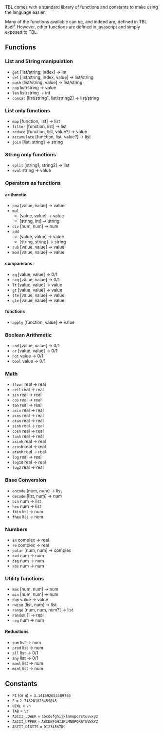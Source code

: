 TBL comes with a standard library of functions and constants to make using the language easier.

Many of the functions available can be, and indeed are, defined in TBL itself. However, other functions are defined in javascript and simply exposed to TBL.

## Functions

### List and String manipulation

 * `get` [list/string, index] -> int
 * `set` [list/string, index, value] -> list/string
 * `push` [list/string, value] -> list/string
 * `pop` list/string -> value
 * `len` list/string -> int
 * `concat` [list/string1, list/string2] -> list/string
  
### List only functions
 * `map` [function, list] -> list
 * `filter` [function, list] -> list
 * `reduce` [function, list, value?] -> value
 * `accumulate` [function, list, value?] -> list
 * `join` [list, string] -> string

### String only functions
 * `split` [string1, string2] -> list
 * `eval` string -> value

### Operators as functions

#### arithmetic
 * `pow` [value, value] -> value
 * `mul`
   * [value, value] -> value
   * [string, int] -> string
 * `div` [num, num] -> num
 * `add`
   * [value, value] -> value
   * [string, string] -> string
 * `sub` [value, value] -> value
 * `mod` [value, value] -> value

#### comparisons
 * `eq`  [value, value] -> 0/1
 * `neq` [value, value] -> 0/1
 * `lt`  [value, value] -> value
 * `gt`  [value, value] -> value
 * `lte` [value, value] -> value
 * `gte` [value, value] -> value

#### functions
 * `apply` [function, value] -> value

### Boolean Arithmetic
 * `and`  [value, value] -> 0/1
 * `or`   [value, value] -> 0/1
 * `not`  value -> 0/1
 * `bool` value -> 0/1

### Math
 * `floor` real -> real
 * `ceil`  real -> real
 * `sin`   real -> real
 * `cos`   real -> real
 * `tan`   real -> real
 * `asin`  real -> real
 * `acos`  real -> real
 * `atan`  real -> real
 * `sinh`  real -> real
 * `cosh`  real -> real
 * `tanh`  real -> real
 * `asinh` real -> real
 * `acosh` real -> real
 * `atanh` real -> real
 * `log`   real -> real
 * `log10` real -> real
 * `log2`  real -> real

### Base Conversion
 * `encode` [num, num] -> list
 * `decode` [list, num] -> num
 * `bin` num -> list
 * `hex` num -> list
 * `fbin` list -> num
 * `fhex` list -> num

### Numbers
 * `im` complex -> real
 * `re` complex -> real
 * `polar` [num, num] -> complex
 * `rad` num -> num
 * `deg` num -> num
 * `abs` num -> num

### Utility functions
 * `max` [num, num] -> num
 * `min` [num, num] -> num
 * `dup` value -> value
 * `nwise` [list, num] -> list
 * `range` [num, num, num?] -> list
 * `random` [] -> real
 * `neg` num -> num
  
#### Reductions
 * `sum` list -> num
 * `prod` list -> num
 * `all` list -> 0/1
 * `any` list -> 0/1
 * `maxl` list -> num
 * `minl` list -> num
  
## Constants
 * `PI` (or `π`) = `3.141592653589793`
 * `E` = `2.718281828459045`
 * `NEWL` = `\n`
 * `TAB` = `\t`
 * `ASCII_LOWER` = `abcdefghijklmnopqrstuvwxyz`
 * `ASCII_UPPER` = `ABCDEFGHIJKLMNOPQRSTUVWXYZ`
 * `ASCII_DIGITS` = `0123456789`